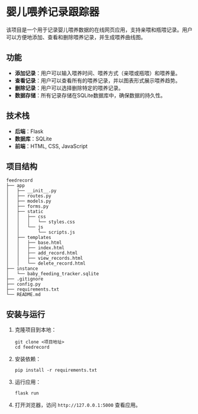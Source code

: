 # 婴儿喂养记录跟踪器

该项目是一个用于记录婴儿喂养数据的在线网页应用，支持亲喂和瓶喂记录。用户可以方便地添加、查看和删除喂养记录，并生成喂养曲线图。

## 功能

- **添加记录**：用户可以输入喂养时间、喂养方式（亲喂或瓶喂）和喂养量。
- **查看记录**：用户可以查看所有的喂养记录，并以图表形式展示喂养趋势。
- **删除记录**：用户可以选择删除特定的喂养记录。
- **数据存储**：所有记录存储在SQLite数据库中，确保数据的持久性。

## 技术栈

- **后端**：Flask
- **数据库**：SQLite
- **前端**：HTML, CSS, JavaScript

## 项目结构

```
feedrecord
├── app
│   ├── __init__.py
│   ├── routes.py
│   ├── models.py
│   ├── forms.py
│   ├── static
│   │   ├── css
│   │   │   └── styles.css
│   │   └── js
│   │       └── scripts.js
│   ├── templates
│   │   ├── base.html
│   │   ├── index.html
│   │   ├── add_record.html
│   │   ├── view_records.html
│   │   └── delete_record.html
├── instance
│   └── baby_feeding_tracker.sqlite
├── .gitignore
├── config.py
├── requirements.txt
└── README.md
```

## 安装与运行

1. 克隆项目到本地：
   ```
   git clone <项目地址>
   cd feedrecord
   ```

2. 安装依赖：
   ```
   pip install -r requirements.txt
   ```

3. 运行应用：
   ```
   flask run
   ```

4. 打开浏览器，访问 `http://127.0.0.1:5000` 查看应用。
